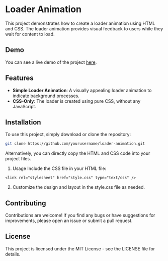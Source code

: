 # Loader Animation

This project demonstrates how to create a loader animation using HTML and CSS. The loader animation provides visual feedback to users while they wait for content to load.

## Demo

You can see a live demo of the project [here](#).

## Features

- **Simple Loader Animation**: A visually appealing loader animation to indicate background processes.
- **CSS-Only**: The loader is created using pure CSS, without any JavaScript.

## Installation

To use this project, simply download or clone the repository:

```bash
git clone https://github.com/yourusername/loader-animation.git
```

Alternatively, you can directly copy the HTML and CSS code into your project files.

1. Usage
Include the CSS file in your HTML file:
```
<link rel="stylesheet" href="style.css" type="text/css" />
```

2. Customize the design and layout in the style.css file as needed.

## Contributing
Contributions are welcome! If you find any bugs or have suggestions for improvements, please open an issue or submit a pull request.

## License
This project is licensed under the MIT License - see the LICENSE file for details.

























